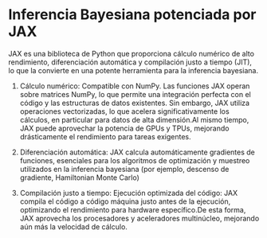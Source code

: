 # Inferencia Bayesiana potenciada por JAX

JAX es una biblioteca de Python que proporciona cálculo numérico de alto rendimiento, diferenciación automática y compilación justo a tiempo (JIT), lo que la convierte en una potente herramienta para la inferencia bayesiana. 

1. Cálculo numérico: Compatible con NumPy. Las funciones JAX operan sobre matrices NumPy, lo que permite una integración perfecta con el código y las estructuras de datos existentes. Sin embargo, JAX utiliza operaciones vectorizadas, lo que acelera significativamente los cálculos, en particular para datos de alta dimensión.Al mismo tiempo, JAX puede aprovechar la potencia de GPUs y TPUs, mejorando drásticamente el rendimiento para tareas exigentes.
    
2. Diferenciación automática:  JAX calcula automáticamente gradientes de funciones, esenciales para los algoritmos de optimización y muestreo utilizados en la inferencia bayesiana (por ejemplo, descenso de gradiente, Hamiltonian Monte Carlo)
    
3. Compilación justo a tiempo: Ejecución optimizada del código: JAX compila el código a código máquina justo antes de la ejecución, optimizando el rendimiento para hardware específico.De esta forma, JAX aprovecha los procesadores y aceleradores multinúcleo, mejorando aún más la velocidad de cálculo.